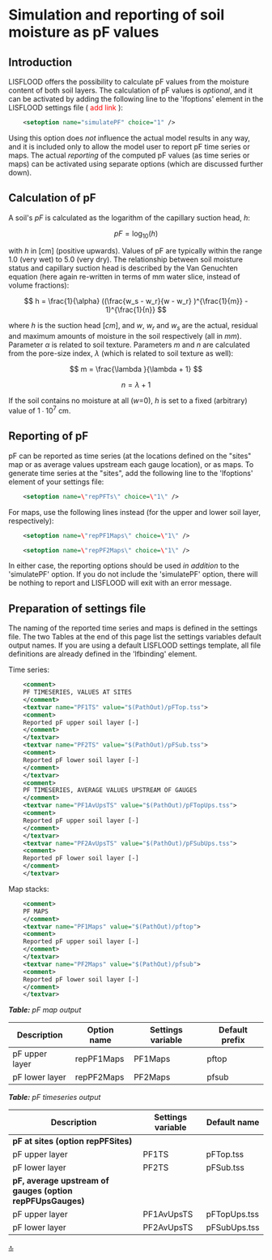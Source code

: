 # Simulation and reporting of soil moisture as pF values

## Introduction

LISFLOOD offers the possibility to calculate pF values from the moisture content of both soil layers. The calculation of pF values is *optional*, and it can be activated by adding the following line to the 'lfoptions' element in the LISFLOOD settings file (<span style="color:red"> add link </span>):

```xml
	<setoption name="simulatePF" choice="1" /> 
```



Using this option does *not* influence the actual model results in any way, and it is included only to allow the model user to report pF time series or maps. The actual *reporting* of the computed pF values (as time series or maps) can be activated using separate options (which are discussed further down).



## Calculation of pF

A soil's $pF$ is calculated as the logarithm of the capillary suction head, *h*:

$$
pF = \log_{10}(h)
$$

with $h$ in \[cm\] (positive upwards). Values of pF are typically within the range 1.0 (very wet) to 5.0 (very dry). The relationship between soil moisture status and capillary suction head is described by the Van Genuchten equation (here again re-written in terms of mm water slice, instead of volume fractions):

$$
h = \frac{1}{\alpha} ((\frac{w_s - w_r}{w - w_r} )^{\frac{1}{m}} - 1)^{\frac{1}{n}}
$$

where *h* is the suction head $[cm]$, and $w$, $w_r$ and $w_s$ are the actual, residual and maximum amounts of moisture in the soil respectively (all in $mm$). Parameter $α$ is related to soil texture. Parameters $m$ and $n$ are calculated from the pore-size index, $λ$ (which is related to soil texture as well):

$$
m = \frac{\lambda }{\lambda + 1}
$$

$$
n = \lambda + 1
$$

If the soil contains no moisture at all (*w*=0), *h* is set to a fixed (arbitrary) value of $1∙10^7$ cm.



## Reporting of pF

pF can be reported as time series (at the locations defined on the "sites" map or as average values upstream each gauge location), or as maps. To generate time series at the "sites", add the following line to the 'lfoptions' element of your settings file:

```xml
	<setoption name=\"repPFTs\" choice=\"1\" />
```

For maps, use the following lines instead (for the upper and lower soil layer, respectively):

```xml
	<setoption name=\"repPF1Maps\" choice=\"1\" />

	<setoption name=\"repPF2Maps\" choice=\"1\" />

```

In either case, the reporting options should be used *in addition* to the 'simulatePF' option. If you do not include the 'simulatePF' option, there will be nothing to report and LISFLOOD will exit with an error message.



## Preparation of settings file

The naming of the reported time series and maps is defined in the settings file. The two Tables at the end of this page list the settings variables default output names. If you are using a default LISFLOOD settings template, all file definitions are already defined in the 'lfbinding' element.

Time series:

```xml
	<comment>                                                        
	PF TIMESERIES, VALUES AT SITES                                     
	</comment>                                                       
	<textvar name="PF1TS" value="$(PathOut)/pFTop.tss">         
	<comment>                                                        
	Reported pF upper soil layer [-]                                 
	</comment>                                                       
	</textvar>                                                       
	<textvar name="PF2TS" value="$(PathOut)/pFSub.tss">         
	<comment>                                                        
	Reported pF lower soil layer [-]                                 
	</comment>                                                       
	</textvar>                                                       
	<comment>                                                        
	PF TIMESERIES, AVERAGE VALUES UPSTREAM OF GAUGES                   
	</comment>                                                       
	<textvar name="PF1AvUpsTS" value="$(PathOut)/pFTopUps.tss"> 
	<comment>                                                        
	Reported pF upper soil layer [-]                                 
	</comment>                                                       
	</textvar>                                                       
	<textvar name="PF2AvUpsTS" value="$(PathOut)/pFSubUps.tss"> 
	<comment>                                                        
	Reported pF lower soil layer [-]                                 
	</comment>                                                       
	</textvar>                                                       
```

Map stacks:

```xml
	<comment>                                              
	PF MAPS                                                  
	</comment>                                             
	<textvar name="PF1Maps" value="$(PathOut)/pftop"> 
	<comment>                                              
	Reported pF upper soil layer [-]                       
	</comment>                                             
	</textvar>                                             
	<textvar name="PF2Maps" value="$(PathOut)/pfsub"> 
	<comment>                                              
	Reported pF lower soil layer [-]                       
	</comment>                                             
	</textvar>                                             
```

***Table:*** *pF map output*                                             

| Description    | Option name | Settings variable | Default prefix |
| -------------- | ----------- | ----------------- | -------------- |
| pF upper layer | repPF1Maps  | PF1Maps           | pftop          |
| pF lower layer | repPF2Maps  | PF2Maps           | pfsub          |

  

***Table:***  *pF timeseries output*                                                 

| Description                                                | Settings variable | Default name |
| ---------------------------------------------------------- | ----------------- | ------------ |
| **pF at sites (option repPFSites)**                        |                   |              |
| pF upper layer                                             | PF1TS             | pFTop.tss    |
| pF lower layer                                             | PF2TS             | pFSub.tss    |
| **pF, average upstream of gauges (option repPFUpsGauges)** |                   |              |
| pF upper layer                                             | PF1AvUpsTS        | pFTopUps.tss |
| pF lower layer                                             | PF2AvUpsTS        | pFSubUps.tss |

[🔝](#top)

